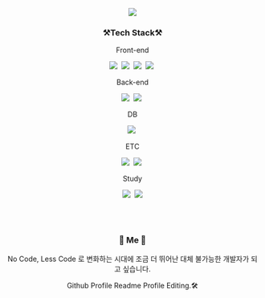 
<p align="center">
  <img src="https://user-images.githubusercontent.com/65886697/103901683-cd594780-513c-11eb-9211-2ffd7fdd7e02.png" />
</p>

<h3 align=center>⚒Tech Stack⚒</h3>

<p align=center>Front-end</p>
  <p align="center">
    <img src="https://img.shields.io/badge/HTML-E34F26?style=flat-square&logo=html5&logoColor=white"/></a>&nbsp 
    <img src="https://img.shields.io/badge/CSS-1572B6?style=flat-square&logo=css3&logoColor=white"/></a>&nbsp 
    <img src="https://img.shields.io/badge/Javascript-ffb13b?style=flat-square&logo=javascript&logoColor=white"/></a>&nbsp
    <img src="https://img.shields.io/badge/React-61DAFB?style=flat-square&logo=React&logoColor=white"/></a>&nbsp
  <br/>
  </p>
</p>

<p align=center>Back-end</p>
  <p align="center">
    <img src="https://img.shields.io/badge/Node.js-339933?style=flat-square&logo=node.js&logoColor=white"/></a>&nbsp 
    <img src="https://img.shields.io/badge/Mysql-E6B91E?style=flat-square&logo=MySql&logoColor=white"/></a>&nbsp 
    <br/>
  </p>
</p>

<p align=center>DB</p>
  <p align="center">
    <img src="https://img.shields.io/badge/AWS-333664?style=flat-square&logo=amazon-aws&logoColor=white"/></a>&nbsp 
    <br/>
  </p>
</p>

<p align=center>ETC</p>
  <p align="center">
    <img src="https://img.shields.io/badge/Slack-4A154B?style=flat-square&logo=slack&logoColor=white"/></a>&nbsp
    <img src="https://img.shields.io/badge/Notion-000000?style=flat-square&logo=Notion&logoColor=white"/></a>&nbsp 
    <br/>
  </p>
</p>

<p align=center>Study</p>
<p align="center">
  <img src="https://img.shields.io/badge/Typescript-3178C6?style=flat-square&logo=Typescript&logoColor=white"/></a>&nbsp 
  <img src="https://img.shields.io/badge/Python-3766AB?style=flat-square&logo=Python&logoColor=white"/></a>
</p>

<br/><br/>

<h3 align="center"> 🐶 Me 🐶 </h3>

<p align="center">

<p align="center"> No Code, Less Code 로 변화하는 시대에 조금 더 뛰어난 대체 불가능한 개발자가 되고 싶습니다.</p> 
<p align="center"> Github Profile Readme Profile Editing.🛠</p>

</p>
